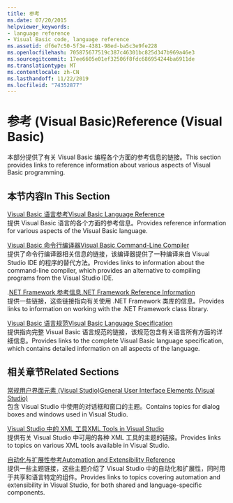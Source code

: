 ```yaml
---
title: 参考
ms.date: 07/20/2015
helpviewer_keywords:
- language reference
- Visual Basic code, language reference
ms.assetid: df6e7c50-5f3e-4381-98ed-ba5c3e9fe228
ms.openlocfilehash: 705875677519c387c46301bc825d347b969a46e3
ms.sourcegitcommit: 17ee6605e01ef32506f8fdc686954244ba6911de
ms.translationtype: MT
ms.contentlocale: zh-CN
ms.lasthandoff: 11/22/2019
ms.locfileid: "74352877"
---
```

# <a name="reference-visual-basic"></a><span data-ttu-id="e8309-102">参考 (Visual Basic)</span><span class="sxs-lookup"><span data-stu-id="e8309-102">Reference (Visual Basic)</span></span>
<span data-ttu-id="e8309-103">本部分提供了有关 Visual Basic 编程各个方面的参考信息的链接。</span><span class="sxs-lookup"><span data-stu-id="e8309-103">This section provides links to reference information about various aspects of Visual Basic programming.</span></span>  
  
## <a name="in-this-section"></a><span data-ttu-id="e8309-104">本节内容</span><span class="sxs-lookup"><span data-stu-id="e8309-104">In This Section</span></span>  
 [<span data-ttu-id="e8309-105">Visual Basic 语言参考</span><span class="sxs-lookup"><span data-stu-id="e8309-105">Visual Basic Language Reference</span></span>](../../visual-basic/language-reference/index.md)  
 <span data-ttu-id="e8309-106">提供 Visual Basic 语言的各个方面的参考信息。</span><span class="sxs-lookup"><span data-stu-id="e8309-106">Provides reference information for various aspects of the Visual Basic language.</span></span>  
  
 [<span data-ttu-id="e8309-107">Visual Basic 命令行编译器</span><span class="sxs-lookup"><span data-stu-id="e8309-107">Visual Basic Command-Line Compiler</span></span>](../../visual-basic/reference/command-line-compiler/index.md)  
 <span data-ttu-id="e8309-108">提供了命令行编译器相关信息的链接，该编译器提供了一种编译来自 Visual Studio IDE 的程序的替代方法。</span><span class="sxs-lookup"><span data-stu-id="e8309-108">Provides links to information about the command-line compiler, which provides an alternative to compiling programs from the Visual Studio IDE.</span></span>  
  
 <span data-ttu-id="e8309-109">.[NET Framework 参考信息](../../visual-basic/reference/net-framework-reference-information.md)</span><span class="sxs-lookup"><span data-stu-id="e8309-109">[.NET Framework Reference Information](../../visual-basic/reference/net-framework-reference-information.md)</span></span>  
 <span data-ttu-id="e8309-110">提供一些链接，这些链接指向有关使用 .NET Framework 类库的信息。</span><span class="sxs-lookup"><span data-stu-id="e8309-110">Provides links to information on working with the .NET Framework class library.</span></span>  
  
 [<span data-ttu-id="e8309-111">Visual Basic 语言规范</span><span class="sxs-lookup"><span data-stu-id="e8309-111">Visual Basic Language Specification</span></span>](../../visual-basic/reference/language-specification/index.md)  
 <span data-ttu-id="e8309-112">提供指向完整 Visual Basic 语言规范的链接，该规范包含有关语言所有方面的详细信息。</span><span class="sxs-lookup"><span data-stu-id="e8309-112">Provides links to the complete Visual Basic language specification, which contains detailed information on all aspects of the language.</span></span>  
  
## <a name="related-sections"></a><span data-ttu-id="e8309-113">相关章节</span><span class="sxs-lookup"><span data-stu-id="e8309-113">Related Sections</span></span>  
 [<span data-ttu-id="e8309-114">常规用户界面元素 (Visual Studio)</span><span class="sxs-lookup"><span data-stu-id="e8309-114">General User Interface Elements (Visual Studio)</span></span>](/visualstudio/ide/reference/general-user-interface-elements-visual-studio)  
 <span data-ttu-id="e8309-115">包含 Visual Studio 中使用的对话框和窗口的主题。</span><span class="sxs-lookup"><span data-stu-id="e8309-115">Contains topics for dialog boxes and windows used in Visual Studio.</span></span>  
  
 [<span data-ttu-id="e8309-116">Visual Studio 中的 XML 工具</span><span class="sxs-lookup"><span data-stu-id="e8309-116">XML Tools in Visual Studio</span></span>](/visualstudio/xml-tools/xml-tools-in-visual-studio)  
 <span data-ttu-id="e8309-117">提供有关 Visual Studio 中可用的各种 XML 工具的主题的链接。</span><span class="sxs-lookup"><span data-stu-id="e8309-117">Provides links to topics on various XML tools available in Visual Studio.</span></span>  
  
 [<span data-ttu-id="e8309-118">自动化与扩展性参考</span><span class="sxs-lookup"><span data-stu-id="e8309-118">Automation and Extensibility Reference</span></span>](/visualstudio/extensibility/extensibility-in-visual-studio?view=vs-2015)  
 <span data-ttu-id="e8309-119">提供一些主题链接，这些主题介绍了 Visual Studio 中的自动化和扩展性，同时用于共享和语言特定的组件。</span><span class="sxs-lookup"><span data-stu-id="e8309-119">Provides links to topics covering automation and extensibility in Visual Studio, for both shared and language-specific components.</span></span>
